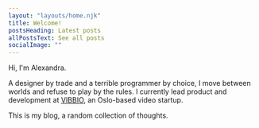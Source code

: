 ```yaml
---
layout: "layouts/home.njk"
title: Welcome!
postsHeading: Latest posts
allPostsText: See all posts
socialImage: ""
---
```


Hi, I'm Alexandra.

A designer by trade and a terrible programmer by choice, I move between worlds and refuse to play by the rules. I currently lead product and development at [VIBBIO](https://vibbio.com), an Oslo-based video startup.

This is my blog, a random collection of thoughts.